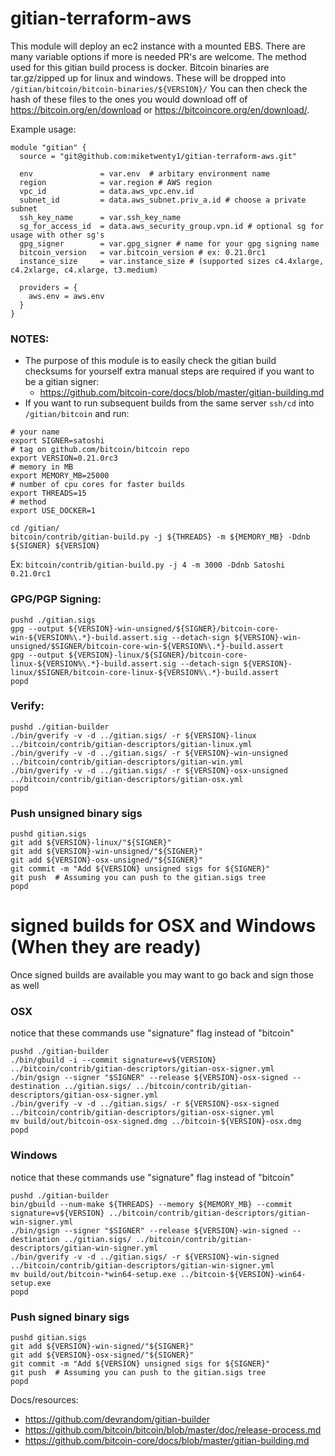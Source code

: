 # gitian-terraform-aws

This module will deploy an ec2 instance with a mounted EBS. There are many variable options if more is needed PR's are welcome.
The method used for this gitian build process is docker. Bitcoin binaries are tar.gz/zipped up for linux and windows. These will be dropped into `/gitian/bitcoin/bitcoin-binaries/${VERSION}/`
You can then check the hash of these files to the ones you would download off of https://bitcoin.org/en/download or https://bitcoincore.org/en/download/.

Example usage:
```
module "gitian" {
  source = "git@github.com:miketwenty1/gitian-terraform-aws.git"

  env               = var.env  # arbitary environment name
  region            = var.region # AWS region
  vpc_id            = data.aws_vpc.env.id 
  subnet_id         = data.aws_subnet.priv_a.id # choose a private subnet
  ssh_key_name      = var.ssh_key_name
  sg_for_access_id  = data.aws_security_group.vpn.id # optional sg for usage with other sg's
  gpg_signer        = var.gpg_signer # name for your gpg signing name
  bitcoin_version   = var.bitcoin_version # ex: 0.21.0rc1
  instance_size     = var.instance_size # (supported sizes c4.4xlarge, c4.2xlarge, c4.xlarge, t3.medium)

  providers = {
    aws.env = aws.env
  }
}
```

### NOTES:
- The purpose of this module is to easily check the gitian build checksums for yourself extra manual steps are required if you want to be a gitian signer:
  - https://github.com/bitcoin-core/docs/blob/master/gitian-building.md
- If you want to run subsequent builds from the same server `ssh/cd` into `/gitian/bitcoin` and run:
```
# your name
export SIGNER=satoshi 
# tag on github.com/bitcoin/bitcoin repo
export VERSION=0.21.0rc3 
# memory in MB
export MEMORY_MB=25000 
# number of cpu cores for faster builds
export THREADS=15 
# method
export USE_DOCKER=1

cd /gitian/
bitcoin/contrib/gitian-build.py -j ${THREADS} -m ${MEMORY_MB} -Ddnb ${SIGNER} ${VERSION}
```
Ex: `bitcoin/contrib/gitian-build.py -j 4 -m 3000 -Ddnb Satoshi 0.21.0rc1`

### GPG/PGP Signing:
```
pushd ./gitian.sigs
gpg --output ${VERSION}-win-unsigned/${SIGNER}/bitcoin-core-win-${VERSION%\.*}-build.assert.sig --detach-sign ${VERSION}-win-unsigned/$SIGNER/bitcoin-core-win-${VERSION%\.*}-build.assert
gpg --output ${VERSION}-linux/${SIGNER}/bitcoin-core-linux-${VERSION%\.*}-build.assert.sig --detach-sign ${VERSION}-linux/$SIGNER/bitcoin-core-linux-${VERSION%\.*}-build.assert
popd
```

### Verify:
```
pushd ./gitian-builder
./bin/gverify -v -d ../gitian.sigs/ -r ${VERSION}-linux ../bitcoin/contrib/gitian-descriptors/gitian-linux.yml
./bin/gverify -v -d ../gitian.sigs/ -r ${VERSION}-win-unsigned ../bitcoin/contrib/gitian-descriptors/gitian-win.yml
./bin/gverify -v -d ../gitian.sigs/ -r ${VERSION}-osx-unsigned ../bitcoin/contrib/gitian-descriptors/gitian-osx.yml
popd
```
### Push unsigned binary sigs
```
pushd gitian.sigs
git add ${VERSION}-linux/"${SIGNER}"
git add ${VERSION}-win-unsigned/"${SIGNER}"
git add ${VERSION}-osx-unsigned/"${SIGNER}"
git commit -m "Add ${VERSION} unsigned sigs for ${SIGNER}"
git push  # Assuming you can push to the gitian.sigs tree
popd
```
# signed builds for OSX and Windows (When they are ready)
Once signed builds are available you may want to go back and sign those as well
### OSX
notice that these commands use "signature" flag instead of "bitcoin"
```
pushd ./gitian-builder
./bin/gbuild -i --commit signature=v${VERSION} ../bitcoin/contrib/gitian-descriptors/gitian-osx-signer.yml
./bin/gsign --signer "$SIGNER" --release ${VERSION}-osx-signed --destination ../gitian.sigs/ ../bitcoin/contrib/gitian-descriptors/gitian-osx-signer.yml
./bin/gverify -v -d ../gitian.sigs/ -r ${VERSION}-osx-signed ../bitcoin/contrib/gitian-descriptors/gitian-osx-signer.yml
mv build/out/bitcoin-osx-signed.dmg ../bitcoin-${VERSION}-osx.dmg
popd
```
### Windows
notice that these commands use "signature" flag instead of "bitcoin"
```
pushd ./gitian-builder
bin/gbuild --num-make ${THREADS} --memory ${MEMORY_MB} --commit signature=v${VERSION} ../bitcoin/contrib/gitian-descriptors/gitian-win-signer.yml
./bin/gsign --signer "$SIGNER" --release ${VERSION}-win-signed --destination ../gitian.sigs/ ../bitcoin/contrib/gitian-descriptors/gitian-win-signer.yml
./bin/gverify -v -d ../gitian.sigs/ -r ${VERSION}-win-signed ../bitcoin/contrib/gitian-descriptors/gitian-win-signer.yml
mv build/out/bitcoin-*win64-setup.exe ../bitcoin-${VERSION}-win64-setup.exe
popd
```
### Push signed binary sigs
```
pushd gitian.sigs
git add ${VERSION}-win-signed/"${SIGNER}"
git add ${VERSION}-osx-signed/"${SIGNER}"
git commit -m "Add ${VERSION} unsigned sigs for ${SIGNER}"
git push  # Assuming you can push to the gitian.sigs tree
popd
```


Docs/resources:
- https://github.com/devrandom/gitian-builder
- https://github.com/bitcoin/bitcoin/blob/master/doc/release-process.md
- https://github.com/bitcoin-core/docs/blob/master/gitian-building.md
